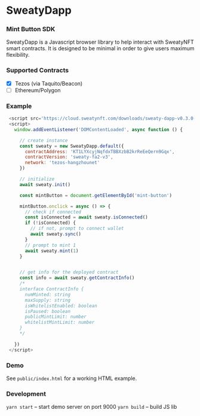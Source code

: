  # SweatyDapp

 ### Mint Button SDK

SweatyDapp is a Javascript browser library to help interact with SweatyNFT smart contracts. It is designed to be minimal in order to give users maximum flexibility.

### Supported Contracts
- [x] Tezos (via Taquito/Beacon)
- [ ] Ethereum/Polygon

### Example
 ```js
  <script src='https://cloud.sweatynft.com/downloads/sweaty-dapp-v0.3.0.js'></script>
  <script>
    window.addEventListener('DOMContentLoaded', async function () {

      // create instance
      const sweaty = new SweatyDapp.default({
        contractAddress: 'KT1LYXcyjNqfdxTBBXzbB2krReEeQern9Gqx',
        contractVersion: 'sweaty-fa2-v3',
        network: 'tezos-hangzhounet'
      })

      // initialize
      await sweaty.init()

      const mintButton = document.getElementById('mint-button')

      mintButton.onclick = async () => {
        // check if connected
        const isConnected = await sweaty.isConnected()
        if (!isConnected) {
          // if not, prompt to connect wallet
          await sweaty.sync()
        }
        // prompt to mint 1
        await sweaty.mint(1)
      }


      // get info for the deployed contract
      const info = await sweaty.getContractInfo()
      /*
      interface ContractInfo {
        numMinted: string
        maxSupply: string
        isWhitelistEnabled: boolean
        isPaused: boolean
        publicMintLimit: number
        whitelistMintLimit: number
      }
      */

    })
  </script>
 ```

### Demo
See `public/index.html` for a working HTML example.

### Development
`yarn start` – start demo server on port 9000
`yarn build` – build JS lib
